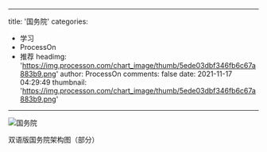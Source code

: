 
---
title: '国务院'
categories: 
 - 学习
 - ProcessOn
 - 推荐
headimg: 'https://img.processon.com/chart_image/thumb/5ede03dbf346fb6c67a883b9.png'
author: ProcessOn
comments: false
date: 2021-11-17 04:29:49
thumbnail: 'https://img.processon.com/chart_image/thumb/5ede03dbf346fb6c67a883b9.png'
---

<div>   
<img class="thumb" alt="国务院" src="https://img.processon.com/chart_image/thumb/5ede03dbf346fb6c67a883b9.png" referrerpolicy="no-referrer">
<p>双语版国务院架构图（部分）</p>  
</div>
            